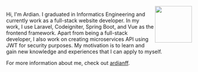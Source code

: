 <img align='right' src='https://user-images.githubusercontent.com/5713670/87202985-820dcb80-c2b6-11ea-9f56-7ec461c497c3.gif' width='100"'>

Hi, I'm Ardian. I graduated in Informatics Engineering and currently work as a full-stack website developer. In my work, I use Laravel, Codeigniter, Spring Boot, and Vue as the frontend framework. Apart from being a full-stack developer, I also work on creating microservices API using JWT for security purposes. My motivation is to learn and gain new knowledge and experiences that I can apply to myself.

For more information about me, check out [ardianff](https://www.linkedin.com/in/ardianffm/).

